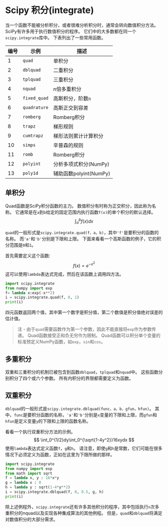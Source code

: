 # Scipy 积分(integrate)

当一个函数不能被分析积分，或者很难分析积分时，通常会转向数值积分方法。 SciPy有许多用于执行数值积分的程序。 它们中的大多数都在同一个`scipy.integrate`库中。 下表列出了一些常用函数。

| 编号 | 示例         | 描述                   |
| ---- | ------------ | ---------------------- |
| 1    | `quad`       | 单积分                 |
| 2    | `dblquad`    | 二重积分               |
| 3    | `tplquad`    | 三重积分               |
| 4    | `nquad`      | n倍多重积分            |
| 5    | `fixed_quad` | 高斯积分，阶数`n`      |
| 6    | `quadrature` | 高斯正交到容差         |
| 7    | `romberg`    | Romberg积分            |
| 8    | `trapz`      | 梯形规则               |
| 9    | `cumtrapz`   | 梯形法则累计计算积分   |
| 10   | `simps`      | 辛普森的规则           |
| 11   | `romb`       | Romberg积分            |
| 12   | `polyint`    | 分析多项式积分(NumPy)  |
| 13   | `poly1d`     | 辅助函数polyint(NumPy) |

## 单积分

Quad函数是SciPy积分函数的主力。 数值积分有时称为正交积分，因此称为名称。 它通常是在`a`到`b`给定的固定范围内执行函数`f(x)`的单个积分的默认选择。
$$
\int_a^b{f(x)dx}
$$


`quad`的一般形式是`scipy.integrate.quad(f，a，b)`，其中`'f'`是要积分的函数的名称。 而`'a'`和`'b'`分别是下限和上限。 下面来看看一个高斯函数的例子，它的积分范围是`0`和`1`。

首先需要定义这个函数:
$$
f(x)=e^{-x^{2}}
$$
这可以使用`lambda`表达式完成，然后在该函数上调用四方法。

```python
import scipy.integrate
from numpy import exp
f= lambda x:exp(-x**2)
i = scipy.integrate.quad(f, 0, 1)
print(i)
```

四元函数返回两个值，其中第一个数字是积分值，第二个数值是积分值绝对误差的估计值。

> 注 - 由于`quad`需要函数作为第一个参数，因此不能直接将`exp`作为参数传递。 Quad函数接受正和负无穷作为限制。 Quad函数可以积分单个变量的标准预定义NumPy函数，如`exp`，`sin`和`cos`。

## 多重积分

双重和三重积分的机制已被包含到函数`dblquad`，`tplquad`和`nquad`中。 这些函数分别积分了四个或六个参数。 所有内积分的界限都需要定义为函数。

## 双重积分

`dblquad`的一般形式是`scipy.integrate.dblquad(func，a，b，gfun，hfun)`。 其中，`func`是要积分函数的名称，`'a'`和`'b'`分别是`x`变量的下限和上限，而`gfun`和`hfun`是定义变量`y`的下限和上限的函数名称。

看看一个执行双重积分方法的示例。
$$
\int_0^{1/2}dy\int_0^{\sqrt{1-4y^2}}16xydx
$$
使用`lambda`表达式定义函数`f`，`g`和`h`。 请注意，即使`g`和`h`是常数，它们可能在很多情况下必须定义为函数，正如在这里为下限所做的那样。

```python
import scipy.integrate
from numpy import exp
from math import sqrt
f = lambda x, y : 16*x*y
g = lambda x : 0
h = lambda y : sqrt(1-4*y**2)
i = scipy.integrate.dblquad(f, 0, 0.5, g, h)
print(i)
```

除上述例程外，`scipy.integrate`还有许多其他积分的程序，其中包括执行`n`次多重积分的nquad以及实现各种集成算法的其他例程。 但是，`quad`和`dblquad`将满足对数值积分的大部分需求。
<code class=gatsby-kernelname data-language=python></code>
